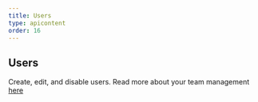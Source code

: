 ```yaml
---
title: Users
type: apicontent
order: 16
---
```

## Users
Create, edit, and disable users. Read more about your team management [here](/account_management/team)







